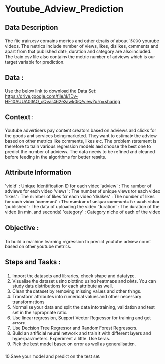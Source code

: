 # Youtube_Adview_Prediction

## Data Description
###
The file train.csv contains metrics and other details of about 15000 youtube
videos. The metrics include number of views, likes, dislikes, comments and
apart from that published date, duration and category are also included.
The train.csv file also contains the metric number of adviews which is our
target variable for prediction.

## Data :
### 
Use the below link to download the Data Set:
https://drive.google.com/file/d/1Dv-HF10AUUA03AO_cQvar462eXawk0iQ/view?usp=sharing

## Context :
###
Youtube advertisers pay content creators based on adviews and clicks for the
goods and services being marketed. They want to estimate the adview based
on other metrics like comments, likes etc. The problem statement is therefore
to train various regression models and choose the best one to predict the
number of adviews. The data needs to be refined and cleaned before feeding
in the algorithms for better results.

## Attribute Information
###
'vidid' : Unique Identification ID for each video
'adview' : The number of adviews for each video
'views' : The number of unique views for each video
'likes' : The number of likes for each video
'dislikes' : The number of likes for each video
'comment' : The number of unique comments for each video
'published' : The data of uploading the video
'duration' : The duration of the video (in min. and seconds)
'category' : Category niche of each of the video
## Objective :
###
To build a machine learning regression to predict youtube adview count based on other youtube metrics.


## Steps and Tasks :
###
1. Import the datasets and libraries, check shape and datatype.
2. Visualise the dataset using plotting using heatmaps and plots. You can study data distributions for each attribute as well.
3. Clean the dataset by removing missing values and other things.
4. Transform attributes into numerical values and other necessary transformations
5. Normalise your data and split the data into training, validation and test set in the appropriate ratio.
6. Use linear regression, Support Vector Regressor for training and get errors.
7. Use Decision Tree Regressor and Random Forest Regressors.
8. Build an artificial neural network and train it with different layers and hyperparameters. Experiment a little. Use keras.
9. Pick the best model based on error as well as generalisation.
###
10.Save your model and predict on the test set.
